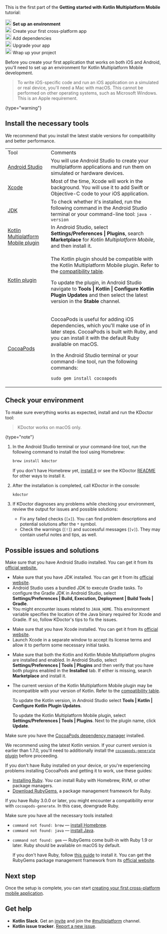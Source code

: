 [//]: # (title: Set up an environment)

<microformat>
    <p>This is the first part of the <strong>Getting started with Kotlin Multiplatform Mobile</strong> tutorial:</p>
    <p><img src="icon-1.svg" width="20" alt="First step"/> <strong>Set up an environment</strong><br/><img src="icon-2-todo.svg" width="20" alt="Second step"/> Create your first cross-platform app<br/><img src="icon-3-todo.svg" width="20" alt="Third step"/> Add dependencies<br/><img src="icon-4-todo.svg" width="20" alt="Fourth step"/> Upgrade your app<br/><img src="icon-5-todo.svg" width="20" alt="Fifth step"/> Wrap up your project</p>
</microformat>

Before you create your first application that works on both iOS and Android, you'll need to set up an environment for Kotlin Multiplatform
Mobile development.

> To write iOS-specific code and run an iOS application on a simulated or real device, you'll need a Mac with macOS.
> This cannot be performed on other operating systems, such as Microsoft Windows. This is an Apple requirement.
>
{type="warning"}

## Install the necessary tools

We recommend that you install the latest stable versions for compatibility and better performance.

<table>
   <tr>
      <td>Tool</td>
      <td>Comments</td>
   </tr>
    <tr>
        <td><a href="https://developer.android.com/studio">Android Studio</a></td>
        <td>You will use Android Studio to create your multiplatform applications and run them on simulated or hardware devices.</td>
    </tr>
    <tr>
        <td><a href="https://apps.apple.com/us/app/xcode/id497799835">Xcode</a></td>
        <td>Most of the time, Xcode will work in the background. You will use it to add Swift or Objective-C code to your iOS application.</td>
   </tr>
   <tr>
        <td><a href="https://www.oracle.com/java/technologies/javase-downloads.html">JDK</a></td>
        <td>To check whether it's installed, run the following command in the Android Studio terminal or your command-line tool: <code style="block"
            lang="bash">java -version</code></td>
   </tr>
   <tr>
        <td><a href="multiplatform-mobile-plugin-releases.md">Kotlin Multiplatform Mobile plugin</a></td>
        <td>In Android Studio, select <strong>Settings/Preferences | Plugins</strong>, search <strong>Marketplace</strong> for <i>Kotlin Multiplatform Mobile</i>, and then install it.</td>
   </tr>
   <tr>
        <td><a href="plugin-releases.md#update-to-a-new-release">Kotlin plugin</a></td>
        <td><p>The Kotlin plugin should be compatible with the Kotlin Multiplatform Mobile plugin. Refer to the <a href="multiplatform-mobile-plugin-releases.md#release-details">compatibility table</a>.</p>
            <p>To update the plugin, in Android Studio navigate to <strong>Tools | Kotlin | Configure Kotlin Plugin Updates</strong> and then select the latest version in the <strong>Stable</strong> channel.</p></td>
   </tr>
   <tr>
        <td><a href="https://cocoapods.org/">CocoaPods</a></td>
        <td><p>CocoaPods is useful for adding iOS dependencies, which you'll make use of in later steps. CocoaPods is built with Ruby, and you can install it with the default Ruby available on macOS.</p>
            <p>In the Android Studio terminal or your command-line tool, run the following commands:</p>
            <p><code style="block"
               lang="ruby" prompt="$">sudo gem install cocoapods</code></p>
         </td>
   </tr>
</table>

## Check your environment

To make sure everything works as expected, install and run the KDoctor tool:

> KDoctor works on macOS only.
>
{type="note"}

1. In the Android Studio terminal or your command-line tool, run the following command to install the tool using Homebrew:

    ```bash
    brew install kdoctor
    ```

   If you don't have Homebrew yet, [install it](https://brew.sh/) or see the KDoctor [README](https://github.com/Kotlin/kdoctor#installation) for other ways to install it.
2. After the installation is completed, call KDoctor in the console: 

    ```bash
    kdoctor
    ```

3. If KDoctor diagnoses any problems while checking your environment, review the output for issues and possible solutions:

   * Fix any failed checks (`[x]`). You can find problem descriptions and potential solutions after the `*` symbol.
   * Check the warnings (`[!]`) and successful messages (`[v]`). They may contain useful notes and tips, as well.

## Possible issues and solutions

<deflist collapsible="true">
   <def title="Android Studio">
      Make sure that you have Android Studio installed. You can get it from its <a href="https://developer.android.com/studio">official website.</a>
   </def>
   <def title="Java and JDK">
      <list>
         <ul>
            <li>Make sure that you have JDK installed. You can get it from its <a href="https://www.oracle.com/java/technologies/javase-downloads.html">official website</a>.</li>
           <li>Android Studio uses a bundled JDK to execute Gradle tasks. To configure the Gradle JDK in Android Studio, select <strong>Settings/Preferences | Build, Execution, Deployment | Build Tools | Gradle</strong>.</li>
           <li>You might encounter issues related to <code>JAVA_HOME</code>. This environment variable specifies the location of the Java binary required for Xcode and Gradle. If so, follow KDoctor's tips to fix the issues.</li>
         </ul>
      </list>
   </def>
   <def title="Xcode">
      <ul>
         <li>Make sure that you have Xcode installed. You can get it from its <a href="https://developer.apple.com/xcode/">official website</a>.</li>
         <li>Launch Xcode in a separate window to accept its license terms and allow it to perform some necessary initial tasks.</li>
      </ul>
   </def>
   <def title="Kotlin plugins">
        <list>
            <ul>
               <li>Make sure that both the Kotlin and Kotlin Mobile Multiplatform plugins are installed and enabled. In Android Studio, select <strong>Settings/Preferences | Tools | Plugins</strong> and then
              verify that you have both plugins enabled in the <strong>Installed</strong> tab. If either is missing, search <strong>Marketplace</strong> and install it.
              </li>
              <li>
                  <p>The current version of the Kotlin Multiplatform Mobile plugin may be incompatible with your version of Kotlin. Refer to the <a href="https://kotlinlang.org/docs/multiplatform-mobile-plugin-releases.html#release-details">compatibility table</a>.</p>
                  <p>To update the Kotlin version, in Android Studio select <strong>Tools | Kotlin | Configure Kotlin Plugin Updates</strong>.</p>
                  <p>To update the Kotlin Multiplatform Mobile plugin, select <strong>Settings/Preferences | Tools | Plugins</strong>. Next to the plugin name, click <strong>Update</strong>.</p>
              </li>
            </ul>
         </list>
   </def>
   <def title="CocoaPods">
        <p>Make sure you have the <a href="https://guides.cocoapods.org/using/getting-started.html#installation">CocoaPods dependency manager</a> installed.</p>
        <note><p>We recommend using the latest Kotlin version. If your current version is earlier than 1.7.0, you'll need to additionally install the <a href="https://github.com/square/cocoapods-generate#installation"><code>cocoapods-generate</code> plugin</a> before proceeding.</p></note>
        <p>If you don't have Ruby installed on your device, or you're experiencing problems installing CocoaPods and getting it to work, use these guides:</p>
        <list>
            <ul>
               <li><a href="https://www.ruby-lang.org/en/documentation/installation/">Installing Ruby</a>. You can install Ruby with Homebrew, RVM, or other package managers.</li>
               <li><a href="https://rubygems.org/pages/download">Download RubyGems</a>, a package management framework for Ruby.</li>
            </ul>
         </list>
         <p>If you have Ruby 3.0.0 or later, you might encounter a compatibility error with <code>cocoapods-generate</code>. In this case, downgrade Ruby.</p>
    </def>
   <def title="Command line">
         <list>
            <p>Make sure you have all the necessary tools installed:</p>
            <ul>
              <li><code>command not found: brew</code> — <a href="https://brew.sh/">install Homebrew</a>.</li>
              <li><code>command not found: java</code> — <a href="https://www.oracle.com/java/technologies/javase-downloads.html">install Java</a>.</li>
              <li>
                 <p><code>command not found: gem</code> — RubyGems come built-in with Ruby 1.9 or later. Ruby should be available on macOS by default.</p>
                 <p>If you don't have Ruby, follow <a href="https://www.ruby-lang.org/en/documentation/installation/">this guide</a> to install it. You can get the RubyGems package management framework from its <a href="https://rubygems.org/pages/download/">official website</a>.</p>
              </li>
           </ul>
         </list>
    </def>
</deflist>

## Next step

Once the setup is complete, you can start [creating your first cross-platform mobile application](multiplatform-mobile-create-first-app.md).

## Get help

* **Kotlin Slack**. Get an [invite](https://surveys.jetbrains.com/s3/kotlin-slack-sign-up) and join the [#multiplatform](https://kotlinlang.slack.com/archives/C3PQML5NU) channel.
* **Kotlin issue tracker**. [Report a new issue](https://youtrack.jetbrains.com/newIssue?project=KT).